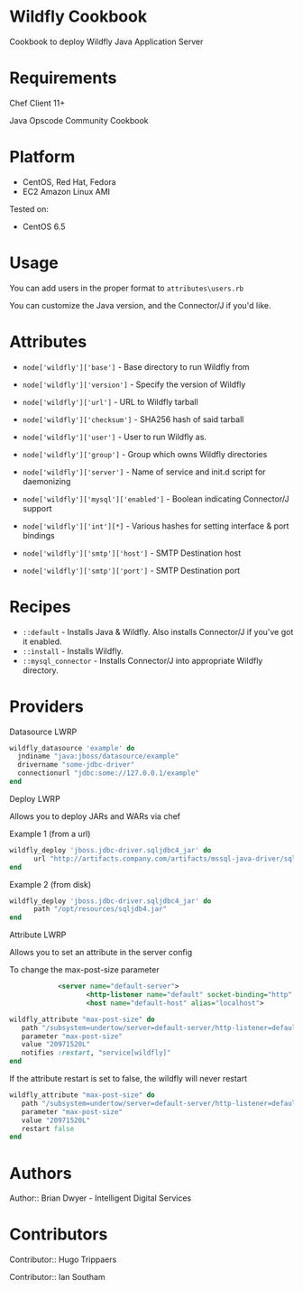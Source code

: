 # Wildfly Cookbook
Cookbook to deploy Wildfly Java Application Server

# Requirements
Chef Client 11+

Java Opscode Community Cookbook

# Platform
- CentOS, Red Hat, Fedora
- EC2 Amazon Linux AMI

Tested on:
- CentOS 6.5

# Usage
You can add users in the proper format to `attributes\users.rb`

You can customize the Java version, and the Connector/J if you'd like.

# Attributes
* `node['wildfly']['base']` - Base directory to run Wildfly from

* `node['wildfly']['version']` - Specify the version of Wildfly
* `node['wildfly']['url']` - URL to Wildfly tarball
* `node['wildfly']['checksum']` - SHA256 hash of said tarball

* `node['wildfly']['user']` - User to run Wildfly as.
* `node['wildfly']['group']` - Group which owns Wildfly directories
* `node['wildfly']['server']` - Name of service and init.d script for daemonizing

* `node['wildfly']['mysql']['enabled']` - Boolean indicating Connector/J support

* `node['wildfly']['int'][*]` - Various hashes for setting interface & port bindings

* `node['wildfly']['smtp']['host']` - SMTP Destination host
* `node['wildfly']['smtp']['port']` - SMTP Destination port


# Recipes
* `::default` - Installs Java & Wildfly.  Also installs Connector/J if you've got it enabled.
* `::install` - Installs Wildfly.
* `::mysql_connector` - Installs Connector/J into appropriate Wildfly directory.

# Providers

Datasource LWRP

```ruby
wildfly_datasource 'example' do
  jndiname "java:jboss/datasource/example"
  drivername "some-jdbc-driver"
  connectionurl "jdbc:some://127.0.0.1/example"
end
```

Deploy LWRP

Allows you to deploy JARs and WARs via chef

Example 1 (from a url)
```ruby
wildfly_deploy 'jboss.jdbc-driver.sqljdbc4_jar' do
      url "http://artifacts.company.com/artifacts/mssql-java-driver/sqljdbc4.jar"
end
```

Example 2 (from disk)
```ruby
wildfly_deploy 'jboss.jdbc-driver.sqljdbc4_jar' do
      path "/opt/resources/sqljdb4.jar"
end
```

Attribute LWRP

Allows you to set an attribute in the server config

To change the max-post-size parameter
```xml
            <server name="default-server">
			       <http-listener name="default" socket-binding="http" max-post-size="20971520"/>
				   <host name="default-host" alias="localhost">

```

```ruby
wildfly_attribute "max-post-size" do
   path "/subsystem=undertow/server=default-server/http-listener=default"
   parameter "max-post-size"
   value "20971520L"
   notifies :restart, "service[wildfly]"
end
```

If the attribute restart is set to false, the wildfly will never restart

```ruby
wildfly_attribute "max-post-size" do
   path "/subsystem=undertow/server=default-server/http-listener=default"
   parameter "max-post-size"
   value "20971520L"
   restart false
end
```

# Authors

Author:: Brian Dwyer - Intelligent Digital Services

# Contributors
Contributor:: Hugo Trippaers

Contributor:: Ian Southam
